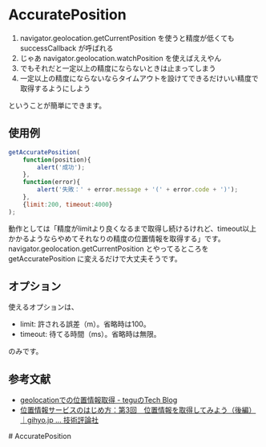 # AccuratePosition

1. navigator.geolocation.getCurrentPosition を使うと精度が低くても successCallback が呼ばれる
2. じゃあ navigator.geolocation.watchPosition を使えばええやん
3. でもそれだと一定以上の精度にならないときは止まってしまう
4. 一定以上の精度にならないならタイムアウトを設けてできるだけいい精度で取得するようにしよう

ということが簡単にできます。

## 使用例

```javascript
getAccuratePosition(
    function(position){
        alert('成功');
    },
    function(error){
        alert('失敗：' + error.message + '(' + error.code + ')');
    },
    {limit:200, timeout:4000}
);
```

動作としては「精度がlimitより良くなるまで取得し続けるけれど、timeout以上かかるようならやめてそれなりの精度の位置情報を取得する」です。 navigator.geolocation.getCurrentPosition とやってるところを getAccuratePosition に変えるだけで大丈夫そうです。

## オプション

使えるオプションは、

* limit: 許される誤差（m）。省略時は100。
* timeout: 待てる時間（ms）。省略時は無限。

のみです。

## 参考文献

* [geolocationでの位置情報取得 - teguのTech Blog](http://d.hatena.ne.jp/toshifumi_tegu/20100322/1269257133)
* [位置情報サービスのはじめ方：第3回　位置情報を取得してみよう（後編）｜gihyo.jp … 技術評論社](http://gihyo.jp/dev/feature/01/location-based-services/0003)

#   A c c u r a t e P o s i t i o n  
 